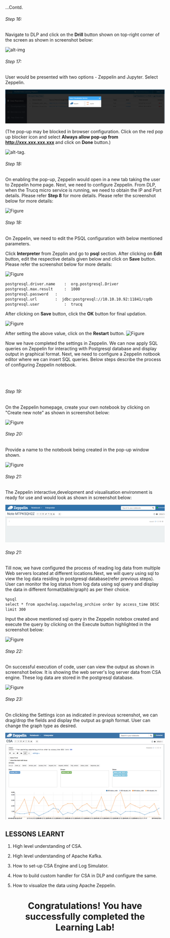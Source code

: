 ...Contd.

###### Step 16:

Navigate to DLP and click on the <b>Drill</b> button shown on top-right corner of the screen as shown in screenshot below:

![alt-img](https://github.com/CiscoDevNet/data-dev-learning-labs/blob/master/labs/data-visualization-with-zeppelin/assets/images/image1DrillButton.PNG?raw=true)


###### Step 17:

User would be presented with two options - Zeppelin and Jupyter. Select Zeppelin.

![alt-tag](https://github.com/prakdutt/data-dev-learning-labs/blob/master/labs/data-explore-using-zeppelin/assets/selectZappline.PNG?raw=true)

(The pop-up may be blocked in browser configuration. Click on the red pop up blocker icon and select <b>Always allow pop-up from http://xxx.xxx.xxx.xxx </b> and click on <b>Done</b> button.) </br> 

![alt-tag](https://github.com/CiscoDevNet/data-dev-learning-labs/blob/master/labs/data-explore-using-zeppelin/assets/popUpBlockerAllowed.PNG?raw=true).

###### Step 18:

On enabling the pop-up, Zeppelin would open in a new tab taking the user to Zeppelin home page. Next, we need to configure Zeppelin. 
From DLP, when the Trucq micro service is running, we need to obtain the IP and Port details. Please refer <b>Step 8</b> for more details. Please refer the screenshot below for more details:

![Figure](https://github.com/CiscoDevNet/data-dev-learning-labs/blob/master/labs/develop-stream-handler-cisco-csa/assets/images/CSA_4.png?raw=true)

###### Step 18:

On Zeppelin, we need to edit the PSQL configuration with below mentioned parameters.<br>

Click <b>Interpreter</b> from Zepplin and go to <b>psql</b> section. After clicking on <b>Edit</b> button, edit the respective details given below and click on <b>Save</b> button. Please refer the screenshot below for more details:

![Figure](https://github.com/CiscoDevNet/data-dev-learning-labs/blob/master/labs/develop-stream-handler-cisco-csa/assets/images/ZapplineConfigurationRestartImage.png?raw=true) </br>

```
postgresql.driver.name    :  org.postgresql.Driver
postgresql.max.result     :  1000
postgresql.password	  : 
postgresql.url		  :  jdbc:postgresql://10.10.10.92:11841/cqdb
postgresql.user	          :  trucq

```

After clicking on <b>Save</b> button, click the <b>OK</b> button for final updation. </br>

![Figure](https://github.com/CiscoDevNet/data-dev-learning-labs/blob/master/labs/develop-stream-handler-cisco-csa/assets/images/ZapplineConfigurationUpdate.PNG?raw=true)

After setting the above value, click on the <b>Restart</b> button.
![Figure](https://github.com/CiscoDevNet/data-dev-learning-labs/blob/master/labs/develop-stream-handler-cisco-csa/assets/images/ZapplineConfigurationRe.PNG?raw=true) </br>

Now we have completed the settings in Zeppelin. We can now apply SQL queries on Zeppelin for interacting with Postgresql database and display output in graphical format. Next, we need to configure a Zeppelin notbook editor where we can insert SQL queries. Below steps describe the process of configuring Zeppelin notebook.

</br></br>

###### Step 19:

On the Zeppelin homepage, create your own notebook by clicking on &quot;Create new note&quot; as shown in screenshot below:

![Figure](https://github.com/CiscoDevNet/data-dev-learning-labs/blob/master/labs/develop-stream-handler-cisco-csa/assets/images/welcome-to-zeppelin-notebook.png?raw=true)

###### Step 20:

Provide a name to the notebook being created in the pop-up window shown. 

![Figure](https://github.com/prakdutt/data-dev-learning-labs/blob/master/labs/data-explore-using-zeppelin/assets/create-note.png?raw=true)

###### Step 21:

The Zeppelin interactive,development and visualisation environment is ready for use and would look as shown in screenshot below:

![alt-tag](https://github.com/prakdutt/data-dev-learning-labs/blob/master/labs/data-explore-using-zeppelin/assets/ZapplineIntf.PNG?raw=true)

###### Step 21:

Till now, we have configured the process of reading log data from multiple Web servers located at different locations.Next, we will query using sql to view the log data residing in postgresql database(refer previous steps). User can monitor the log status from log data using sql query and display the data in different format(table/graph) as per their choice. 

```
%psql
select * from apachelog.sapachelog_archive order by access_time DESC limit 300
```
Input the above mentioned sql query in the Zeppelin notebox created and execute the query by clicking on the Execute button highlighted in the screenshot below:

![Figure](https://github.com/CiscoDevNet/data-dev-learning-labs/blob/master/labs/develop-stream-handler-cisco-csa/assets/images/sqlinZeppelin.PNG?raw=true)

###### Step 22:

On successful execution of code, user can view the output as shown in screenshot below. It is showing the web server's log server data from CSA engine. These log data are stored in the postgresql database. 

![Figure](https://github.com/CiscoDevNet/data-dev-learning-labs/blob/master/labs/develop-stream-handler-cisco-csa/assets/images/ZepplinePreview.png?raw=true)

###### Step 23:
On clicking the Settings icon as indicated in previous screenshot, we can drag/drop the fields and display the output as graph format. User can change the graph type as desired. 

![Figure](https://github.com/prakdutt/data-dev-learning-labs/blob/master/labs/develop-stream-handler-cisco-csa/assets/images/zeppelinSqlQurery.png?raw=true)

## LESSONS LEARNT

1. High level understanding of CSA.

2. High level understanding of Apache Kafka.

3. How to set-up CSA Engine and Log Simulator.

4. How to build custom handler for CSA in DLP and configure the same.

5. How to visualize the data using Apache Zeppelin.


# <center>Congratulations! You have successfully completed the Learning Lab!

